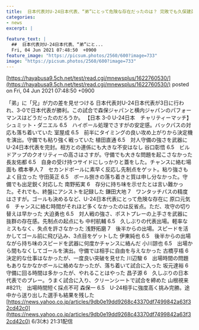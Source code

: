```yaml
---
title:  日本代表対U-24日本代表、“弟”にとって危険な存在だったのは？ 完敗でも久保建英の評価は…  
categories:
- news
excerpt: |
  
feature_text: |
  ##  日本代表対U-24日本代表、“弟”にと...
  Fri, 04 Jun 2021 07:48:50  +0900
feature_image: "https://picsum.photos/2560/600?image=733"
image: "https://picsum.photos/2560/600?image=733"
---
```


[https://hayabusa9.5ch.net/test/read.cgi/mnewsplus/1622760530/](https://hayabusa9.5ch.net/test/read.cgi/mnewsplus/1622760530/)
posted on Fri, 04 Jun 2021 07:48:50  +0900

<!--more-->

「弟」に「兄」が力の差を見せつける 日本代表対U-24日本代表が3日に行われ、3-0で日本代表が勝利。この試合で森保ジャパンと横内ジャパンのパフォーマンスはどうだったのだろうか。 【日本 3-0 U-24日本　チャリティーマッチ】 シュミット・ダニエル 6.5　ハイボール処理でさすがの安定感。バックパスの対応も落ち着いていた 室屋成 6.5　前半にタイミングの良い攻め上がりから決定機を演出。守備でも粘り強く戦っていた 植田直通 6.5　対人守備の強さを武器にU-24日本代表を完封。相方との連係にも大きな不安はなし 谷口彰悟 6.5　ビルドアップのクオリティーの高さはさすが。守備でも大きな問題を起こさなかった 長友佑都 6.5　自身の受け持つサイドにしっかりと蓋をした。チャンスに絡む場面も 橋本拳人 7　セカンドボールに素早く反応し先制点をゲット。粘り強さもよく目立った 守田英正 6.5　ボール捌きの落ち着きと質は申し分なかった。守備でも出足鋭く対応した 南野拓実 6　存分に持ち味を示せたとは言い難かった。それでも、終盤にアシストを記録した 鎌田大地 7　ワンタッチパスの精度はさすが。ゴールも決めるなど、U-24日本代表にとって危険な存在に 原口元気 6　チャンスに絡む時間がそれほど多くなかったのは反省点。ただ、攻守の切り替えは早かった 大迫勇也 6.5　対人戦の強さ、ポストプレーの上手さを武器に抜群の存在感。先制点の起点にも 中村航輔 6.5　久しぶりの代表出場。軽率なミスもなく、失点を許さなかった 浅野拓磨 7　後半からの出場。スピードを活かしてゴール前に飛び込み、3点目をゲットした 伊東純也 6.5　後半からの出場ながら持ち味のスピードを武器に何度かチャンスに絡んだ 小川諒也 6.5　出場から間もなくしてゴールを演出。守備では相手に自由を与えなかった 古橋亨梧 6　決定的な仕事はなかったが、一度良い突破を見せた 川辺駿 6　出場時間の問題もありなかなかボールに絡めなかったが、落ち着いて試合に入った 坂元達裕 6　守備に回る時間は多かったが、やれることはやった 昌子源 6　久しぶりの日本代表でのプレー。うまく試合に入り、クリーンシートで試合を締めた 山根視来 #8211;　出場時間短く採点不可 森保一 6.5　U-24相手に強度高く挑み完勝。途中から送り出した選手も結果を残した [https://news.yahoo.co.jp/articles/9db0e19dd9268c43370df7499842a63f32cd42c0](https://news.yahoo.co.jp/articles/9db0e19dd9268c43370df7499842a63f32cd42c0) 6/3(木) 21:31配信
